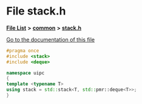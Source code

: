 

# File stack.h

[**File List**](files.md) **>** [**common**](dir_fe04c8fb910be76d82cd33e795163b9b.md) **>** [**stack.h**](stack_8h.md)

[Go to the documentation of this file](stack_8h.md)


```C++
#pragma once
#include <stack>
#include <deque>

namespace uipc
{
template <typename T>
using stack = std::stack<T, std::pmr::deque<T>>;
}
```


